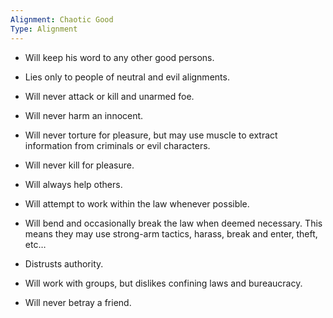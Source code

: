 ```yaml
---
Alignment: Chaotic Good
Type: Alignment
---
```


- Will keep his word to any other good persons.
    
- Lies only to people of neutral and evil alignments.
    
- Will never attack or kill and unarmed foe.
    
- Will never harm an innocent.
    
- Will never torture for pleasure, but may use muscle to extract information from criminals or evil characters.
    
- Will never kill for pleasure.
    
- Will always help others.
    
- Will attempt to work within the law whenever possible.
    
- Will bend and occasionally break the law when deemed necessary. This means they may use strong-arm tactics, harass, break and enter, theft, etc…
    
- Distrusts authority.
    
- Will work with groups, but dislikes confining laws and bureaucracy.
    
- Will never betray a friend.
